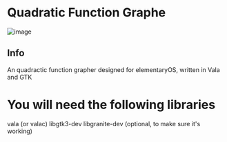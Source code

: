# Quadratic Function Graphe

![image](https://github.com/user-attachments/assets/5041782a-a7f9-4e0d-adeb-c625340e528d)


## Info

An quadractic function grapher designed for elementaryOS, written in Vala and GTK

# You will need the following libraries
vala (or valac)
libgtk3-dev
libgranite-dev (optional, to make sure it's working)



